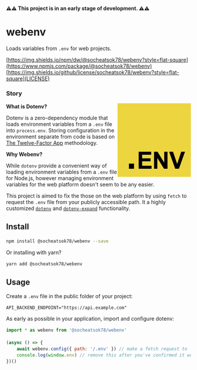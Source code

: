 #### :warning::warning: This project is in an early stage of development. :warning::warning:

# webenv

Loads variables from `.env` for web projects.

[https://img.shields.io/npm/dw/@socheatsok78/webenv?style=flat-square](https://www.npmjs.com/package/@socheatsok78/webenv)
[https://img.shields.io/github/license/socheatsok78/webenv?style=flat-square](LICENSE)

### Story

<img src="https://raw.githubusercontent.com/motdotla/dotenv/master/dotenv.png" alt="dotenv" align="right" />

**What is Dotenv?**

Dotenv is a zero-dependency module that loads environment variables from a `.env` file into `process.env`. Storing configuration in the environment separate from code is based on [The Twelve-Factor App](http://12factor.net/config) methodology.

**Why Webenv?**

While `dotenv` provide a convenient way of loading environment variables from a `.env` file for Node.js, however managing environment variables for the web platform doesn't seem to be any easier.

This project is aimed to fix the those on the web platform by using `fetch` to request the `.env` file from your publicly accessible path.
It a highly customized [`dotenv`](https://github.com/motdotla/dotenv) and [`dotenv-expand`](https://github.com/motdotla/dotenv-expand) functionality.

## Install

```sh
npm install @socheatsok78/webenv --save
```

Or installing with yarn?

```sh
yarn add @socheatsok78/webenv
```

## Usage

Create a `.env` file in the public folder of your project:
```env
API_BACKEND_ENDPOINT="https://api.example.com"
```

As early as possible in your application, import and configure dotenv:
```js
import * as webenv from '@socheatsok78/webenv'

(async () => {
    await webenv.config({ path: '/.env' }) // make a fetch request to '/.env' and parse the string response
    console.log(window.env) // remove this after you've confirmed it working
})()
```
